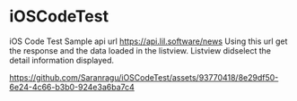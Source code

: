 # iOSCodeTest
iOS Code Test
Sample api url https://api.lil.software/news Using this url get the response and the data loaded in the listview. Listview didselect the detail information displayed.


https://github.com/Saranragu/iOSCodeTest/assets/93770418/8e29df50-6e24-4c66-b3b0-924e3a6ba7c4

